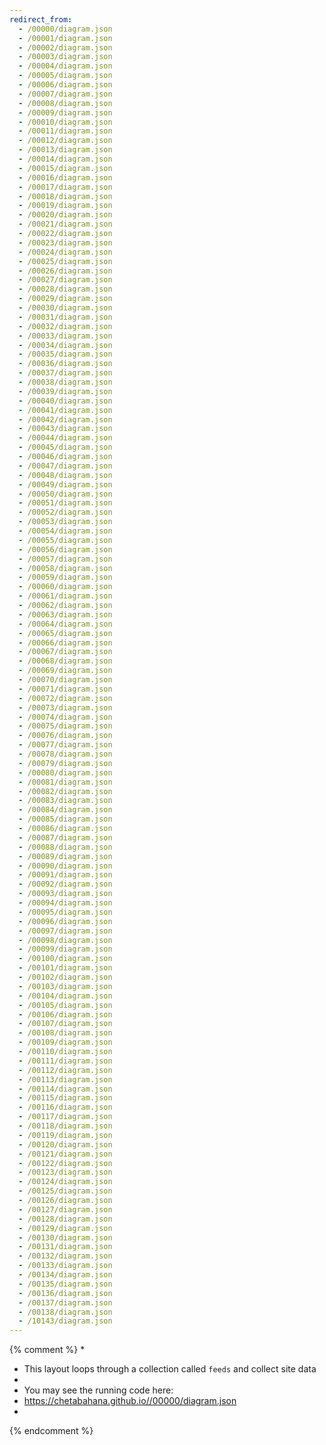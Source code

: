```yaml
---
redirect_from:
  - /00000/diagram.json
  - /00001/diagram.json
  - /00002/diagram.json
  - /00003/diagram.json
  - /00004/diagram.json
  - /00005/diagram.json
  - /00006/diagram.json
  - /00007/diagram.json
  - /00008/diagram.json
  - /00009/diagram.json
  - /00010/diagram.json
  - /00011/diagram.json
  - /00012/diagram.json
  - /00013/diagram.json
  - /00014/diagram.json
  - /00015/diagram.json
  - /00016/diagram.json
  - /00017/diagram.json
  - /00018/diagram.json
  - /00019/diagram.json
  - /00020/diagram.json
  - /00021/diagram.json
  - /00022/diagram.json
  - /00023/diagram.json
  - /00024/diagram.json
  - /00025/diagram.json
  - /00026/diagram.json
  - /00027/diagram.json
  - /00028/diagram.json
  - /00029/diagram.json
  - /00030/diagram.json
  - /00031/diagram.json
  - /00032/diagram.json
  - /00033/diagram.json
  - /00034/diagram.json
  - /00035/diagram.json
  - /00036/diagram.json
  - /00037/diagram.json
  - /00038/diagram.json
  - /00039/diagram.json
  - /00040/diagram.json
  - /00041/diagram.json
  - /00042/diagram.json
  - /00043/diagram.json
  - /00044/diagram.json
  - /00045/diagram.json
  - /00046/diagram.json
  - /00047/diagram.json
  - /00048/diagram.json
  - /00049/diagram.json
  - /00050/diagram.json
  - /00051/diagram.json
  - /00052/diagram.json
  - /00053/diagram.json
  - /00054/diagram.json
  - /00055/diagram.json
  - /00056/diagram.json
  - /00057/diagram.json
  - /00058/diagram.json
  - /00059/diagram.json
  - /00060/diagram.json
  - /00061/diagram.json
  - /00062/diagram.json
  - /00063/diagram.json
  - /00064/diagram.json
  - /00065/diagram.json
  - /00066/diagram.json
  - /00067/diagram.json
  - /00068/diagram.json
  - /00069/diagram.json
  - /00070/diagram.json
  - /00071/diagram.json
  - /00072/diagram.json
  - /00073/diagram.json
  - /00074/diagram.json
  - /00075/diagram.json
  - /00076/diagram.json
  - /00077/diagram.json
  - /00078/diagram.json
  - /00079/diagram.json
  - /00080/diagram.json
  - /00081/diagram.json
  - /00082/diagram.json
  - /00083/diagram.json
  - /00084/diagram.json
  - /00085/diagram.json
  - /00086/diagram.json
  - /00087/diagram.json
  - /00088/diagram.json
  - /00089/diagram.json
  - /00090/diagram.json
  - /00091/diagram.json
  - /00092/diagram.json
  - /00093/diagram.json
  - /00094/diagram.json
  - /00095/diagram.json
  - /00096/diagram.json
  - /00097/diagram.json
  - /00098/diagram.json
  - /00099/diagram.json
  - /00100/diagram.json
  - /00101/diagram.json
  - /00102/diagram.json
  - /00103/diagram.json
  - /00104/diagram.json
  - /00105/diagram.json
  - /00106/diagram.json
  - /00107/diagram.json
  - /00108/diagram.json
  - /00109/diagram.json
  - /00110/diagram.json
  - /00111/diagram.json
  - /00112/diagram.json
  - /00113/diagram.json
  - /00114/diagram.json
  - /00115/diagram.json
  - /00116/diagram.json
  - /00117/diagram.json
  - /00118/diagram.json
  - /00119/diagram.json
  - /00120/diagram.json
  - /00121/diagram.json
  - /00122/diagram.json
  - /00123/diagram.json
  - /00124/diagram.json
  - /00125/diagram.json
  - /00126/diagram.json
  - /00127/diagram.json
  - /00128/diagram.json
  - /00129/diagram.json
  - /00130/diagram.json
  - /00131/diagram.json
  - /00132/diagram.json
  - /00133/diagram.json
  - /00134/diagram.json
  - /00135/diagram.json
  - /00136/diagram.json
  - /00137/diagram.json
  - /00138/diagram.json
  - /10143/diagram.json
---
```

{% comment %}
*
*  This layout loops through a collection called `feeds` and collect site data 
*
*  You may see the running code here:
*  https://chetabahana.github.io//00000/diagram.json
*
{% endcomment %}
